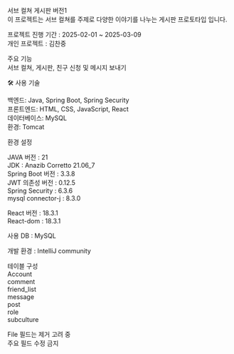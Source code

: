서브 컬쳐 게시판 버전1<br>
이 프로젝트는 서브 컬쳐를 주제로 다양한 이야기를 나누는 게시판 프로토타입 입니다.

프로젝트 진행 기간 : 2025-02-01 ~ 2025-03-09 <br>
개인 프로젝트 : 김찬중

주요 기능  <br>
서브 컬쳐, 게시판, 친구 신청 및 메시지 보내기

🛠️ 사용 기술

백엔드: Java, Spring Boot, Spring Security <br> 
프론트엔드: HTML, CSS, JavaScript, React  <br> 
데이터베이스: MySQL <br>
환경: Tomcat 

환경 설정  <br>

JAVA 버전 : 21 <br>
JDK : Anazib Corretto 21.06_7 <br>
Spring Boot 버전 : 3.3.8 <br>
JWT 의존성 버전 : 0.12.5 <br>
Spring Security : 6.3.6 <br>
mysql connector-j : 8.3.0 <br>

React 버전 : 18.3.1 <br>
React-dom : 18.3.1 

사용 DB : MySQL 

개발 환경 : IntelliJ community

테이블 구성 <br>
Account <br>
comment <br>
friend_list <br>
message <br>
post <br>
role <br>
subculture <br>

File 필드는 제거 고려 중 <br>
주요 필드 수정 금지





